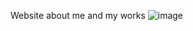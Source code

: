 Website about me and my works
![image](https://user-images.githubusercontent.com/81351757/148494701-1d089fc2-c4a8-453c-bcae-58d70db75d13.png)

